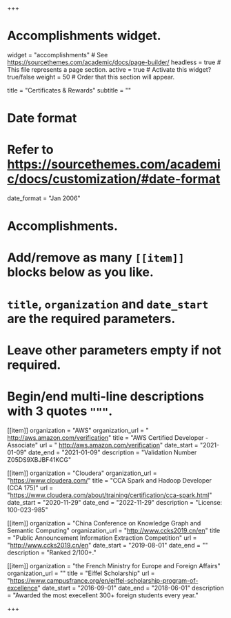 +++
# Accomplishments widget.
widget = "accomplishments"  # See https://sourcethemes.com/academic/docs/page-builder/
headless = true  # This file represents a page section.
active = true  # Activate this widget? true/false
weight = 50  # Order that this section will appear.

title = "Certificates & Rewards"
subtitle = ""

# Date format
#   Refer to https://sourcethemes.com/academic/docs/customization/#date-format
date_format = "Jan 2006"

# Accomplishments.
#   Add/remove as many `[[item]]` blocks below as you like.
#   `title`, `organization` and `date_start` are the required parameters.
#   Leave other parameters empty if not required.
#   Begin/end multi-line descriptions with 3 quotes `"""`.

[[item]]
  organization = "AWS"
  organization_url = " http://aws.amazon.com/verification"
  title = "AWS Certified Developer - Associate"
  url = " http://aws.amazon.com/verification"
  date_start = "2021-01-09"
  date_end = "2021-01-09"
  description = "Validation Number Z05DS9XBJBF41KCG"

[[item]]
  organization = "Cloudera"
  organization_url = "https://www.cloudera.com/"
  title = "CCA Spark and Hadoop Developer (CCA 175)"
  url = "https://www.cloudera.com/about/training/certification/cca-spark.html"
  date_start = "2020-11-29"
  date_end = "2022-11-29"
  description = "License: 100-023-985"
 
[[item]]
  organization = "China Conference on Knowledge Graph and Semantic Computing"
  organization_url = "http://www.ccks2019.cn/en"
  title = "Public Announcement Information Extraction Competition"
  url = "http://www.ccks2019.cn/en"
  date_start = "2019-08-01"
  date_end = ""
  description = "Ranked 2/100+."

[[item]]
  organization = "the French Ministry for Europe and Foreign Affairs"
  organization_url = ""
  title = "Eiffel Scholarship"
  url = "https://www.campusfrance.org/en/eiffel-scholarship-program-of-excellence"
  date_start = "2016-09-01"
  date_end = "2018-06-01"
  description = "Awarded the most execellent 300+ foreign students every year."

+++
